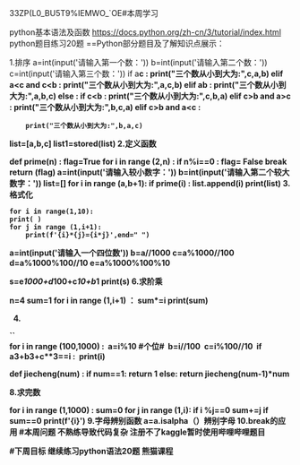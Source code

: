 33ZP(L0_BU5T9%IEMWO_`OE#本周学习

python基本语法及函数 https://docs.python.org/zh-cn/3/tutorial/index.html python题目练习20题 ==Python部分题目及了解知识点展示：

1.排序
a=int(input('请输入第一个数：'))
b=int(input('请输入第二个数：'))
c=int(input('请输入第三个数：'))
if a<b :
      if a>c :
          print("三个数从小到大为:",c,a,b)
      elif a<c and c<b :
          print("三个数从小到大为:",a,c,b)
      elif a<c and c>b :
          print("三个数从小到大为:",a,b,c)
else :
    if c<b :
       print("三个数从小到大为:",c,b,a)
    elif c>b and a>c :
        print("三个数从小到大为:",b,c,a)
    elif c>b and a<c :

        print("三个数从小到大为:",b,a,c)


list=[a,b,c]
list1=stored(list)
2.定义函数

def prime(n) :
    flag=True
    for i in range (2,n) :
        if n%i==0 :
            flag= False
            break
    return (flag)
a=int(input('请输入较小数字：'))
b=int(input('请输入第二个较大数字：'))
list=[]
for i in range (a,b+1):
    if prime(i) :
        list.append(i)
print(list)
3.格式化

    for i in range(1,10):
    print( )
    for j in range (1,i+1):
        print(f'{i}*{j}={i*j}',end=" ")
a=int(input('请输入一个四位数'))
b=a//1000
c=a%1000//100
d=a%1000%100//10
e=a%1000%100%10

s=e*1000+d*100+c*10+b*1
print(s)
6.求阶乘

n=4
sum=1
for i in range (1,i+1) ：
      sum*=i
      print(sum)




4.
``       
​    for i in range (100,1000) :
​    a=i%10  #个位#
​    b=i//100
​    c=i%100//10
​    if a**3+b**3+c**3==i :
​        print(i)

def jiecheng(num) :
   if num==1:
       return 1
else:
        return jiecheng(num-1)*num

8.求完数

  for i in range (1,1000) :
      sum=0
      for j in range (1,i):
           if i %j==0
           sum+=j
if sum==0
      print(f'{i}')
9.字母辨别函数
a=a.isalpha（）辨别字母 10.break的应用 #本周问题 不熟练导致代码复杂 注册不了kaggle暂时使用哔哩哔哩题目

#下周目标 继续练习python语法20题 熊猫课程

